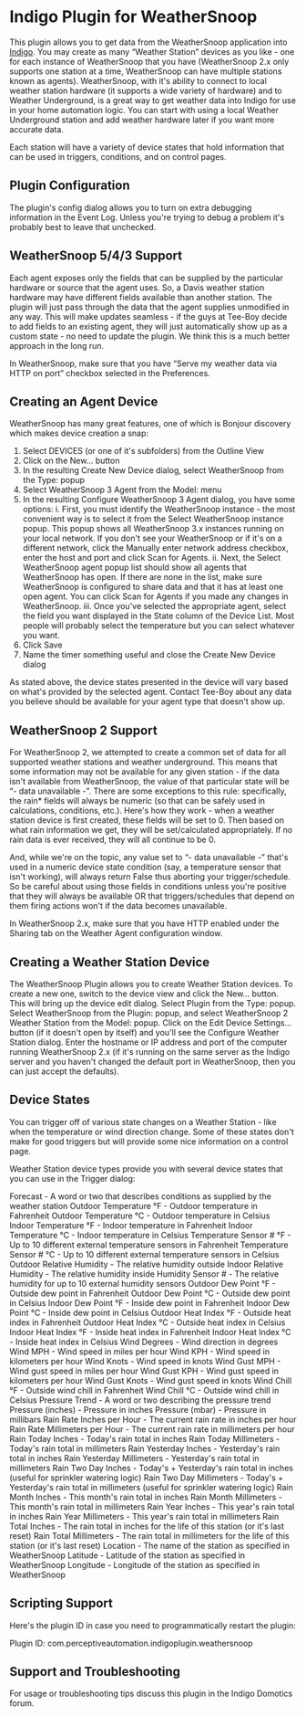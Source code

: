 # Indigo Plugin for WeatherSnoop

This plugin allows you to get data from the WeatherSnoop application into [Indigo](http://wwwindigodomo.com). You may create as many “Weather Station” devices as you like - one for each instance of WeatherSnoop that you have (WeatherSnoop 2.x only supports one station at a time, WeatherSnoop can have multiple stations known as agents). WeatherSnoop, with it's ability to connect to local weather station hardware (it supports a wide variety of hardware) and to Weather Underground, is a great way to get weather data into Indigo for use in your home automation logic. You can start with using a local Weather Underground station and add weather hardware later if you want more accurate data.

Each station will have a variety of device states that hold information that can be used in triggers, conditions, and on control pages.

## Plugin Configuration

The plugin's config dialog allows you to turn on extra debugging information in the Event Log. Unless you're trying to debug a problem it's probably best to leave that unchecked.

## WeatherSnoop 5/4/3 Support

Each agent exposes only the fields that can be supplied by the particular hardware or source that the agent uses. So, a Davis weather station hardware may have different fields available than another station. The plugin will just pass through the data that the agent supplies unmodified in any way. This will make updates seamless - if the guys at Tee-Boy decide to add fields to an existing agent, they will just automatically show up as a custom state - no need to update the plugin. We think this is a much better approach in the long run.

In WeatherSnoop, make sure that you have “Serve my weather data via HTTP on port” checkbox selected in the Preferences.

## Creating an Agent Device

WeatherSnoop has many great features, one of which is Bonjour discovery which makes device creation a snap:

1. Select DEVICES (or one of it's subfolders) from the Outline View
2. Click on the New… button
3. In the resulting Create New Device dialog, select WeatherSnoop from the Type: popup
4. Select WeatherSnoop 3 Agent from the Model: menu
5. In the resulting Configure WeatherSnoop 3 Agent dialog, you have some options:
 i. First, you must identify the WeatherSnoop instance - the most convenient way is to select it from the Select WeatherSnoop instance popup. This popup shows all WeatherSnoop 3.x instances running on your local network. If you don't see your WeatherSnoop or if it's on a different network, click the Manually enter network address checkbox, enter the host and port and click Scan for Agents.
 ii. Next, the Select WeatherSnoop agent popup list should show all agents that WeatherSnoop has open. If there are none in the list, make sure WeatherSnoop is configured to share data and that it has at least one open agent. You can click Scan for Agents if you made any changes in WeatherSnoop.
 iii. Once you've selected the appropriate agent, select the field you want displayed in the State column of the Device List. Most people will probably select the temperature but you can select whatever you want.
6. Click Save
7. Name the timer something useful and close the Create New Device dialog

As stated above, the device states presented in the device will vary based on what's provided by the selected agent. Contact Tee-Boy about any data you believe should be available for your agent type that doesn't show up.

## WeatherSnoop 2 Support

For WeatherSnoop 2, we attempted to create a common set of data for all supported weather stations and weather underground. This means that some information may not be available for any given station - if the data isn't available from WeatherSnoop, the value of that particular state will be “- data unavailable -”. There are some exceptions to this rule: specifically, the rain* fields will always be numeric (so that can be safely used in calculations, conditions, etc.). Here's how they work - when a weather station device is first created, these fields will be set to 0. Then based on what rain information we get, they will be set/calculated appropriately. If no rain data is ever received, they will all continue to be 0.

And, while we're on the topic, any value set to “- data unavailable -” that's used in a numeric device state condition (say, a temperature sensor that isn't working), will always return False thus aborting your trigger/schedule. So be careful about using those fields in conditions unless you're positive that they will always be available OR that triggers/schedules that depend on them firing actions won't if the data becomes unavailable.

In WeatherSnoop 2.x, make sure that you have HTTP enabled under the Sharing tab on the Weather Agent configuration window.

## Creating a Weather Station Device

The WeatherSnoop Plugin allows you to create Weather Station devices. To create a new one, switch to the device view and click the New… button. This will bring up the device edit dialog. Select Plugin from the Type: popup. Select WeatherSnoop from the Plugin: popup, and select WeatherSnoop 2 Weather Station from the Model: popup. Click on the Edit Device Settings… button (if it doesn't open by itself) and you'll see the Configure Weather Station dialog. Enter the hostname or IP address and port of the computer running WeatherSnoop 2.x (if it's running on the same server as the Indigo server and you haven't changed the default port in WeatherSnoop, then you can just accept the defaults).

## Device States

You can trigger off of various state changes on a Weather Station - like when the temperature or wind direction change. Some of these states don't make for good triggers but will provide some nice information on a control page.

Weather Station device types provide you with several device states that you can use in the Trigger dialog:

Forecast - A word or two that describes conditions as supplied by the weather station
Outdoor Temperature °F - Outdoor temperature in Fahrenheit
Outdoor Temperature °C - Outdoor temperature in Celsius
Indoor Temperature °F - Indoor temperature in Fahrenheit
Indoor Temperature °C - Indoor temperature in Celsius
Temperature Sensor # °F - Up to 10 different external temperature sensors in Fahrenheit
Temperature Sensor # °C - Up to 10 different external temperature sensors in Celsius
Outdoor Relative Humidity - The relative humidity outside
Indoor Relative Humidity - The relative humidity inside
Humidity Sensor # - The relative humidity for up to 10 external humidity sensors
Outdoor Dew Point °F - Outside dew point in Fahrenheit
Outdoor Dew Point °C - Outside dew point in Celsius
Indoor Dew Point °F - Inside dew point in Fahrenheit
Indoor Dew Point °C - Inside dew point in Celsius
Outdoor Heat Index °F - Outside heat index in Fahrenheit
Outdoor Heat Index °C - Outside heat index in Celsius
Indoor Heat Index °F - Inside heat index in Fahrenheit
Indoor Heat Index °C - Inside heat index in Celsius
Wind Degrees - Wind direction in degrees
Wind MPH - Wind speed in miles per hour
Wind KPH - Wind speed in kilometers per hour
Wind Knots - Wind speed in knots
Wind Gust MPH - Wind gust speed in miles per hour
Wind Gust KPH - Wind gust speed in kilometers per hour
Wind Gust Knots - Wind gust speed in knots
Wind Chill °F - Outside wind chill in Fahrenheit
Wind Chill °C - Outside wind chill in Celsius
Pressure Trend - A word or two describing the pressure trend
Pressure (inches) - Pressure in inches
Pressure (mbar) - Pressure in millibars
Rain Rate Inches per Hour - The current rain rate in inches per hour
Rain Rate Millimeters per Hour - The current rain rate in millimeters per hour
Rain Today Inches - Today's rain total in inches
Rain Today Millimeters - Today's rain total in millimeters
Rain Yesterday Inches - Yesterday's rain total in inches
Rain Yesterday Millimeters - Yesterday's rain total in millimeters
Rain Two Day Inches - Today's + Yesterday's rain total in inches (useful for sprinkler watering logic)
Rain Two Day Millimeters - Today's + Yesterday's rain total in millimeters (useful for sprinkler watering logic)
Rain Month Inches - This month's rain total in inches
Rain Month Millimeters - This month's rain total in millimeters
Rain Year Inches - This year's rain total in inches
Rain Year Millimeters - This year's rain total in millimeters
Rain Total Inches - The rain total in inches for the life of this station (or it's last reset)
Rain Total Millimeters - The rain total in millimeters for the life of this station (or it's last reset)
Location - The name of the station as specified in WeatherSnoop
Latitude - Latitude of the station as specified in WeatherSnoop
Longitude - Longitude of the station as specified in WeatherSnoop

## Scripting Support

Here's the plugin ID in case you need to programmatically restart the plugin:

Plugin ID: com.perceptiveautomation.indigoplugin.weathersnoop

## Support and Troubleshooting

For usage or troubleshooting tips discuss this plugin in the Indigo Domotics forum.


